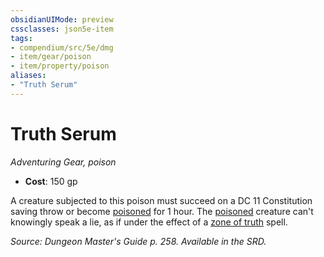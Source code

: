```yaml
---
obsidianUIMode: preview
cssclasses: json5e-item
tags:
- compendium/src/5e/dmg
- item/gear/poison
- item/property/poison
aliases: 
- "Truth Serum"
---
```

# Truth Serum
*Adventuring Gear, poison*  

- **Cost**: 150 gp

A creature subjected to this poison must succeed on a DC 11 Constitution saving throw or become [poisoned](z_compendium/rules/conditions.md#poisoned) for 1 hour. The [poisoned](z_compendium/rules/conditions.md#poisoned) creature can't knowingly speak a lie, as if under the effect of a [zone of truth](z_compendium/spells/zone-of-truth.md) spell.

*Source: Dungeon Master's Guide p. 258. Available in the SRD.*